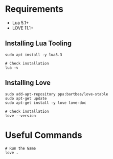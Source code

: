# Requirements

- Lua 5.1+
- LOVE 11.1+

## Installing Lua Tooling

```shell
sudo apt install -y lua5.3

# Check installation
lua -v
```

## Installing Love

```shell
sudo add-apt-repository ppa:bartbes/love-stable
sudo apt-get update
sudo apt-get install -y love love-doc

# Check installation
love --version
```

# Useful Commands

```shell
# Run the Game
love .
```
